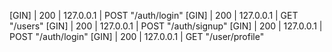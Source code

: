 [GIN] | 200 | 127.0.0.1 | POST     "/auth/login"
[GIN] | 200 | 127.0.0.1 | GET      "/users"
[GIN] | 200 |   127.0.0.1 | POST     "/auth/signup"
[GIN] | 200 |   127.0.0.1 | POST     "/auth/login"
[GIN] | 200 |   127.0.0.1 | GET      "/user/profile"